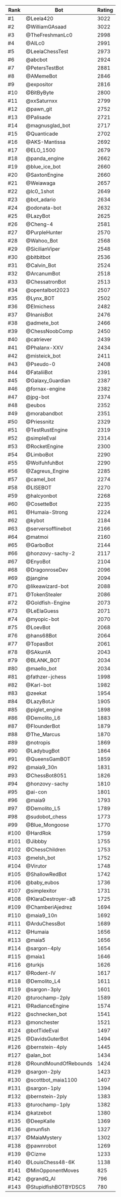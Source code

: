 Rank|Bot|Rating
---|---|---
#1|@Leela420|3022
#2|@WilliamGAsaad|3022
#3|@TheFreshmanLc0|2998
#4|@AILc0|2991
#5|@LeelaChessTest|2973
#6|@abcbot|2924
#7|@PetersTestBot|2881
#8|@AMemeBot|2846
#9|@expositor|2816
#10|@BitByByte|2800
#11|@xxSaturnxx|2799
#12|@pawn_git|2752
#13|@Palisade|2721
#14|@magnusglad_bot|2717
#15|@Quanticade|2702
#16|@AKS-Mantissa|2692
#17|@ELO_1500|2679
#18|@panda_engine|2662
#19|@blue_ice_bot|2660
#20|@SaxtonEngine|2660
#21|@Weiawaga|2657
#22|@lc0_1shot|2649
#23|@bot_adario|2634
#24|@odonata-bot|2632
#25|@LazyBot|2625
#26|@Cheng-4|2581
#27|@PurpleHunter|2570
#28|@Wahoo_Bot|2568
#29|@SicilianViper|2548
#30|@bitbitbot|2536
#31|@Calvin_Bot|2524
#32|@ArcanumBot|2518
#33|@ChessatronBot|2513
#34|@opentalbot2023|2507
#35|@Lynx_BOT|2502
#36|@Elmichess|2482
#37|@InanisBot|2476
#38|@admete_bot|2466
#39|@ChessNoobComp|2450
#40|@catriever|2439
#41|@Phalanx-XXV|2434
#42|@misteick_bot|2411
#43|@Pseudo-0|2408
#44|@FataliiBot|2391
#45|@Galaxy_Guardian|2387
#46|@fornax-engine|2382
#47|@jpg-bot|2374
#48|@eubos|2352
#49|@morabandbot|2351
#50|@Priessnitz|2329
#51|@TestRustEngine|2319
#52|@simpleEval|2314
#53|@RocketEngine|2300
#54|@LimboBot|2290
#55|@WolfuhfuhBot|2290
#56|@Zagreus_Engine|2285
#57|@camel_bot|2274
#58|@LISEBOT|2270
#59|@halcyonbot|2268
#60|@CosetteBot|2235
#61|@Humaia-Strong|2224
#62|@kybot|2184
#63|@serversofflinebot|2166
#64|@matmoi|2160
#65|@GarboBot|2144
#66|@honzovy-sachy-2|2117
#67|@EnyoBot|2104
#68|@DragonroseDev|2096
#69|@jangine|2094
#70|@likeawizard-bot|2088
#71|@TokenStealer|2086
#72|@Goldfish-Engine|2073
#73|@LeElaGuess|2071
#74|@myopic-bot|2070
#75|@LoevBot|2068
#76|@hans68Bot|2064
#77|@TopasBot|2061
#78|@SAkunIA|2043
#79|@BLANK_BOT|2034
#80|@maello_bot|2034
#81|@fathzer-jchess|1998
#82|@Karl-bot|1982
#83|@zeekat|1954
#84|@LazyBotJr|1905
#85|@piglet_engine|1898
#86|@Demolito_L6|1883
#87|@FlounderBot|1879
#88|@The_Marcus|1870
#89|@notropis|1869
#90|@LadybugBot|1864
#91|@QueensGamBOT|1859
#92|@maia9_30n|1831
#93|@ChessBot8051|1826
#94|@honzovy-sachy|1810
#95|@ai-con|1801
#96|@maia9|1793
#97|@Demolito_L5|1789
#98|@sudobot_chess|1773
#99|@Blue_Mongoose|1770
#100|@HardRok|1759
#101|@Jibbby|1755
#102|@ChessChildren|1753
#103|@melsh_bot|1752
#104|@Virutor|1748
#105|@ShallowRedBot|1742
#106|@baby_eubos|1736
#107|@simplexitor|1731
#108|@KlaraDestroyer-aB|1725
#109|@ChamberiAjedrez|1694
#110|@maia9_10n|1692
#111|@ArduChessBot|1689
#112|@Humaia|1656
#113|@maia5|1656
#114|@sargon-4ply|1654
#115|@maia1|1646
#116|@turkjs|1626
#117|@Rodent-IV|1617
#118|@Demolito_L4|1611
#119|@sargon-3ply|1601
#120|@turochamp-2ply|1589
#121|@RadianceEngine|1574
#122|@schnecken_bot|1541
#123|@monchester|1521
#124|@botTideEval|1497
#125|@DavidsGuterBot|1494
#126|@bernstein-4ply|1445
#127|@alan_bot|1434
#128|@RoundMoundOfRebounds|1424
#129|@sargon-2ply|1423
#130|@scottbot_maia1100|1407
#131|@sargon-1ply|1394
#132|@bernstein-2ply|1383
#133|@turochamp-1ply|1382
#134|@katzebot|1380
#135|@DeepKalle|1369
#136|@munfish|1327
#137|@MaiaMystery|1302
#138|@pawnrobot|1269
#139|@Cizme|1233
#140|@LouisChess48-6K|1138
#141|@MinOpponentMoves|825
#142|@grandQ_AI|796
#143|@StupidfishBOTBYDSCS|780
